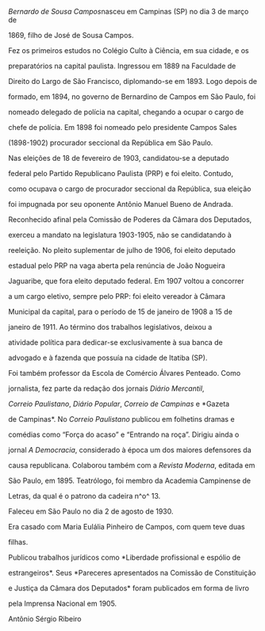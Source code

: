 

*Bernardo de Sousa Campos*nasceu em Campinas (SP) no dia 3 de março de

1869, filho de José de Sousa Campos.



Fez os primeiros estudos no Colégio Culto à Ciência, em sua cidade, e os

preparatórios na capital paulista. Ingressou em 1889 na Faculdade de

Direito do Largo de São Francisco, diplomando-se em 1893. Logo depois de

formado, em 1894, no governo de Bernardino de Campos em São Paulo, foi

nomeado delegado de polícia na capital, chegando a ocupar o cargo de

chefe de polícia. Em 1898 foi nomeado pelo presidente Campos Sales

(1898-1902) procurador seccional da República em São Paulo.



Nas eleições de 18 de fevereiro de 1903, candidatou-se a deputado

federal pelo Partido Republicano Paulista (PRP) e foi eleito. Contudo,

como ocupava o cargo de procurador seccional da República, sua eleição

foi impugnada por seu oponente Antônio Manuel Bueno de Andrada.

Reconhecido afinal pela Comissão de Poderes da Câmara dos Deputados,

exerceu a mandato na legislatura 1903-1905, não se candidatando à

reeleição. No pleito suplementar de julho de 1906, foi eleito deputado

estadual pelo PRP na vaga aberta pela renúncia de João Nogueira

Jaguaribe, que fora eleito deputado federal. Em 1907 voltou a concorrer

a um cargo eletivo, sempre pelo PRP: foi eleito vereador à Câmara

Municipal da capital, para o período de 15 de janeiro de 1908 a 15 de

janeiro de 1911. Ao término dos trabalhos legislativos, deixou a

atividade política para dedicar-se exclusivamente à sua banca de

advogado e à fazenda que possuía na cidade de Itatiba (SP).



Foi também professor da Escola de Comércio Álvares Penteado. Como

jornalista, fez parte da redação dos jornais *Diário Mercantil*,

*Correio Paulistano*, *Diário Popular*, *Correio de Campinas* e *Gazeta

de Campinas*. No *Correio Paulistano* publicou em folhetins dramas e

comédias como “Força do acaso” e “Entrando na roça”. Dirigiu ainda o

jornal *A Democracia*, considerado à época um dos maiores defensores da

causa republicana. Colaborou também com a *Revista Moderna*, editada em

São Paulo, em 1895. Teatrólogo, foi membro da Academia Campinense de

Letras, da qual é o patrono da cadeira n^o^ 13.



Faleceu em São Paulo no dia 2 de agosto de 1930.



Era casado com Maria Eulália Pinheiro de Campos, com quem teve duas

filhas.



Publicou trabalhos jurídicos como *Liberdade profissional e espólio de

estrangeiros*. Seus *Pareceres apresentados na Comissão de Constituição

e Justiça da Câmara dos Deputados* foram publicados em forma de livro

pela Imprensa Nacional em 1905.



Antônio Sérgio Ribeiro



